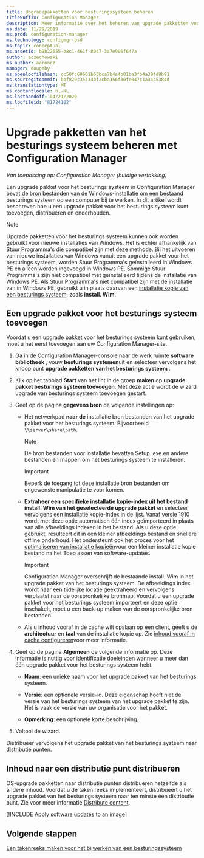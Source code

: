 ```yaml
---
title: Upgradepakketten voor besturingssysteem beheren
titleSuffix: Configuration Manager
description: Meer informatie over het beheren van upgrade pakketten voor besturings systemen in Configuration Manager.
ms.date: 11/29/2019
ms.prod: configuration-manager
ms.technology: configmgr-osd
ms.topic: conceptual
ms.assetid: b9b22655-b8c1-461f-8047-3a7e906f647a
author: aczechowski
ms.author: aaroncz
manager: dougeby
ms.openlocfilehash: cc50fc60601b63bca7b4a4b01ba3fb4a39fd8b91
ms.sourcegitcommit: bbf820c35414bf2cba356f30fe047c1a34c5384d
ms.translationtype: MT
ms.contentlocale: nl-NL
ms.lasthandoff: 04/21/2020
ms.locfileid: "81724102"
---
```

# <a name="manage-os-upgrade-packages-with-configuration-manager"></a>Upgrade pakketten van het besturings systeem beheren met Configuration Manager

*Van toepassing op: Configuration Manager (huidige vertakking)*

Een upgrade pakket voor het besturings systeem in Configuration Manager bevat de bron bestanden van de Windows-installatie om een bestaand besturings systeem op een computer bij te werken. In dit artikel wordt beschreven hoe u een upgrade pakket voor het besturings systeem kunt toevoegen, distribueren en onderhouden.

> [!NOTE]
> Upgrade pakketten voor het besturings systeem kunnen ook worden gebruikt voor nieuwe installaties van Windows. Het is echter afhankelijk van Stuur Programma's die compatibel zijn met deze methode. Bij het uitvoeren van nieuwe installaties van Windows vanuit een upgrade pakket voor het besturings systeem, worden Stuur Programma's geïnstalleerd in Windows PE en alleen worden ingevoegd in Windows PE. Sommige Stuur Programma's zijn niet compatibel met geïnstalleerd tijdens de installatie van Windows PE. Als Stuur Programma's niet compatibel zijn met de installatie van in Windows PE, gebruikt u in plaats daarvan een [installatie kopie van een besturings systeem](manage-operating-system-images.md), zoals **install. Wim**.

## <a name="add-an-os-upgrade-package"></a><a name="BKMK_AddOSUpgradePkgs"></a>Een upgrade pakket voor het besturings systeem toevoegen  

Voordat u een upgrade pakket voor het besturings systeem kunt gebruiken, moet u het eerst toevoegen aan uw Configuration Manager-site.

1. Ga in de Configuration Manager-console naar de werk ruimte **software bibliotheek** , vouw **besturings systemen**uit en selecteer vervolgens het knoop punt **upgrade pakketten van het besturings systeem** .  

2. Klik op het tabblad **Start** van het lint in de groep **maken** op **upgrade pakket besturings systeem toevoegen**. Met deze actie wordt de wizard upgrade van besturings systeem toevoegen gestart.  

3. Geef op de pagina **gegevens bron** de volgende instellingen op:

    - Het netwerkpad **naar de** installatie bron bestanden van het upgrade pakket voor het besturings systeem. Bijvoorbeeld `\\server\share\path`.  

        > [!NOTE]  
        >  De bron bestanden voor installatie bevatten Setup. exe en andere bestanden en mappen om het besturings systeem te installeren.  

        > [!IMPORTANT]  
        >  Beperk de toegang tot deze installatie bron bestanden om ongewenste manipulatie te voor komen.  

    - **Extraheer een specifieke installatie kopie-index uit het bestand install. Wim van het geselecteerde upgrade pakket** en selecteer vervolgens een installatie kopie-index in de lijst.<!--4931110--> Vanaf versie 1910 wordt met deze optie automatisch één index geïmporteerd in plaats van alle afbeeldings indexen in het bestand. Als u deze optie gebruikt, resulteert dit in een kleiner afbeeldings bestand en snellere offline onderhoud. Het ondersteunt ook het proces voor het [optimaliseren van installatie kopieën](#bkmk_resetbase)voor een kleiner installatie kopie bestand na het Toep assen van software-updates.  

        > [!IMPORTANT]  
        > Configuration Manager overschrijft de bestaande install. Wim in het upgrade pakket van het besturings systeem. De afbeeldings index wordt naar een tijdelijke locatie geëxtraheerd en vervolgens verplaatst naar de oorspronkelijke bronmap. Voordat u een upgrade pakket voor het besturings systeem importeert en deze optie inschakelt, moet u een back-up maken van de oorspronkelijke bron bestanden.

    - Als u inhoud vooraf in de cache wilt opslaan op een client, geeft u de **architectuur** en **taal** van de installatie kopie op. Zie [inhoud vooraf in cache configureren](../deploy-use/configure-precache-content.md)voor meer informatie.  

4. Geef op de pagina **Algemeen** de volgende informatie op. Deze informatie is nuttig voor identificatie doeleinden wanneer u meer dan één upgrade pakket voor het besturings systeem hebt.  

    - **Naam**: een unieke naam voor het upgrade pakket van het besturings systeem.  

    - **Versie**: een optionele versie-id. Deze eigenschap hoeft niet de versie van het besturings systeem van het upgrade pakket te zijn. Het is vaak de versie van uw organisatie voor het pakket.  

    - **Opmerking**: een optionele korte beschrijving.  

5. Voltooi de wizard.  

Distribueer vervolgens het upgrade pakket van het besturings systeem naar distributie punten.  

## <a name="distribute-content-to-a-distribution-point"></a><a name="BKMK_Distribute"></a>Inhoud naar een distributie punt distribueren  

OS-upgrade pakketten naar distributie punten distribueren hetzelfde als andere inhoud. Voordat u de taken reeks implementeert, distribueert u het upgrade pakket van het besturings systeem naar ten minste één distributie punt. Zie voor meer informatie [Distribute content](../../core/servers/deploy/configure/deploy-and-manage-content.md#bkmk_distribute).  

[!INCLUDE [Apply software updates to an image](includes/wim-apply-updates.md)]

## <a name="next-steps"></a>Volgende stappen

[Een takenreeks maken voor het bijwerken van een besturingssysteem](../deploy-use/create-a-task-sequence-to-upgrade-an-operating-system.md)
